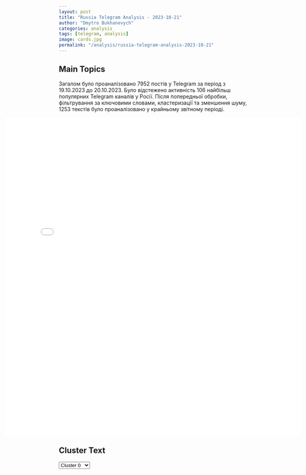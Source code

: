 ```yaml
---
layout: post
title: "Russia Telegram Analysis - 2023-10-21"
author: "Dmytro Bukhanevych"
categories: analysis
tags: [telegram, analysis]
image: cards.jpg
permalink: "/analysis/russia-telegram-analysis-2023-10-21"
---
```


<style>
    /* Adjusting iframe-container styles */
    .wide-iframe-container {
        width: calc(100% + 30vw);  /* Extending the width */
        margin-left: -15vw;       /* Negative margin to push to the left */
        overflow: hidden;         /* In case the iframe content spills over */
    }

    .wide-iframe-container iframe {
        width: 100%;  /* Making the iframe take the full width of its container */
        border: none; /* Removing any borders from the iframe */
    }

    /* Toggle mechanism */
    .hidden {
        display: none;
    }
    
    .show-content-target:checked + .show-content {
        display: block;
    }
</style>

<h2>Main Topics</h2>
<p>Загалом було проаналізовано 7952 постів у Telegram за період з 19.10.2023 до 20.10.2023. Було відстежено активність 106 найбільш популярних Telegram каналів у Росії. Після попередньої обробки, фільтрування за ключовими словами, кластеризації та зменшення шуму, 1253 текстів було проаналізовано у крайньому звітному періоді.</p>
<!-- Embedding Main Plotly Visualization -->
<div class="wide-iframe-container">
    <iframe src="{{site.baseurl}}/visualizations/2023-10-21/fig_topics_time.html" height="850"></iframe>
</div>


<h2>Cluster Text</h2>

<!-- Dropdown to select a cluster -->
<select id="clusterSelector" onchange="displayClusterText()">
<option value="0">Cluster 0</option><option value="1">Cluster 1</option><option value="2">Cluster 2</option><option value="3">Cluster 3</option><option value="4">Cluster 4</option><option value="5">Cluster 5</option><option value="6">Cluster 6</option><option value="7">Cluster 7</option><option value="8">Cluster 8</option><option value="9">Cluster 9</option><option value="10">Cluster 10</option><option value="11">Cluster 11</option><option value="12">Cluster 12</option><option value="13">Cluster 13</option><option value="14">Cluster 14</option><option value="15">Cluster 15</option><option value="16">Cluster 16</option><option value="17">Cluster 17</option><option value="18">Cluster 18</option>
</select>

<!-- Display area for the selected cluster's text -->
<div id="clusterTextDisplay" class="hidden"></div>

<script type="text/javascript">
    var clusterDetails = {"0": "<b>Total Posts:</b> 20<br><b>Date:</b> 2023-10-20 23:38:09+03:00<br><b>Author:</b> tele_eve<br><b>Link:</b> https://t.me/s/tele_eve/14512<br><b>Subscribers:</b> 464300<br><b>Text:</b> \u0422\u0435\u043a\u0441\u0442: \ud83d\udcc5  \u041a\u0430\u0440\u0442\u0438\u043d\u0430 \u0434\u043d\u044f. 20 \u043e\u043a\u0442\u044f\u0431\u0440\u044f\u2014 \u041f\u0440\u0430\u0432\u0438\u0442\u0435\u043b\u044c\u0441\u0442\u0432\u043e \u0420\u0424 \u0443\u0436\u0435\u0441\u0442\u043e\u0447\u0438\u0442 \u0442\u0440\u0435\u0431\u043e\u0432\u0430\u043d\u0438\u044f \u043a \u0434\u0435\u0442\u0441\u043a\u0438\u043c \u0430\u0432\u0442\u043e\u043a\u0440\u0435\u0441\u043b\u0430\u043c;\u2014 \u0421\u0428\u0410 \u043f\u0440\u043e\u0432\u0435\u043b\u0438 \u044f\u0434\u0435\u0440\u043d\u044b\u0435 \u0438\u0441\u043f\u044b\u0442\u0430\u043d\u0438\u044f \u0432 \u0434\u0435\u043d\u044c \u0440\u0435\u0448\u0435\u043d\u0438\u044f \u0420\u043e\u0441\u0441\u0438\u0438 \u043f\u043e \u0414\u0412\u0417\u042f\u0418;\u2014 \u0412 \u0418\u0441\u043f\u0430\u043d\u0438\u0438 \u0440\u0430\u0441\u0441\u043b\u0435\u0434\u0443\u044e\u0442 \u0441\u043c\u0435\u0440\u0442\u044c \u0431\u0438\u043e\u0445\u0438\u043c\u0438\u043a\u0430, \u0438\u0437\u0443\u0447\u0430\u0432\u0448\u0435\u0433\u043e \u0441\u043c\u0435\u0440\u0442\u0435\u043b\u044c\u043d\u0443\u044e \u0431\u043e\u043b\u0435\u0437\u043d\u044c \u0438, \u0432\u0435\u0440\u043e\u044f\u0442\u043d\u043e, \u043f\u043e\u0433\u0438\u0431\u0448\u0435\u0433\u043e \u043e\u0442 \u043d\u0435\u0451;\u2014 \u041f\u043e\u043b\u0438\u0446\u0438\u044f \u0438 \u0426\u0435\u043d\u0442\u0440\u043e\u0431\u0430\u043d\u043a \u043d\u0430\u0447\u043d\u0443\u0442 \u043e\u0431\u043c\u0435\u043d\u0438\u0432\u0430\u0442\u044c\u0441\u044f \u0434\u0430\u043d\u043d\u044b\u043c\u0438 \u043e \u043c\u043e\u0448\u0435\u043d\u043d\u0438\u043a\u0430\u0445;\u2014 \u041d\u0435 \u0441\u0442\u0430\u043b\u043e \u043b\u0435\u0433\u0435\u043d\u0434\u0430\u0440\u043d\u043e\u0439 \u043b\u044b\u0436\u043d\u0438\u0446\u044b \u0438 \u0431\u0438\u0430\u0442\u043b\u043e\u043d\u0438\u0441\u0442\u043a\u0438 \u0410\u043d\u0444\u0438\u0441\u044b \u0420\u0435\u0437\u0446\u043e\u0432\u043e\u0439;#\u0438\u0442\u043e\u0433\u0438\u0434\u043d\u044f", "1": "<b>Total Posts:</b> 156<br><b>Date:</b> 2023-10-20 10:31:09+03:00<br><b>Author:</b> skurlatovlive<br><b>Link:</b> https://t.me/s/skurlatovlive/11773<br><b>Subscribers:</b> 350100<br><b>Text:</b> \u0422\u0435\u043a\u0441\u0442: \u0418\u0437\u0440\u0430\u0438\u043b\u044c \u043f\u043e\u043a\u0430 \u043f\u043e\u0434\u0442\u0432\u0435\u0440\u0436\u0434\u0430\u0435\u0442 \u043d\u0430\u0448 \u0438\u043d\u0441\u0430\u0439\u0434 \u043e \u043d\u0435\u0433\u043e\u0442\u043e\u0432\u043d\u043e\u0441\u0442\u0438 \"\u0437\u0430\u0439\u0442\u0438\" \u043f\u0435\u0445\u043e\u0442\u043e\u0439 \u0432 \u0421\u0435\u043a\u0442\u043e\u0440 \u0413\u0430\u0437\u0430, \u043f\u0440\u0435\u0434\u043f\u043e\u0447\u0438\u0442\u0430\u044f \u0441\u043d\u043e\u0441\u0438\u0442\u044c \u0440\u0430\u043a\u0435\u0442\u0430\u043c\u0438 \u043f\u0430\u043b\u0435\u0441\u0442\u0438\u043d\u0441\u043a\u0438\u0435 \u0431\u043e\u043b\u044c\u043d\u0438\u0446\u044b. \u0414\u043b\u044f \u0443\u0441\u0442\u0440\u0430\u0448\u0435\u043d\u0438\u044f, \u043d\u0430\u0434\u043e \u043f\u043e\u043b\u0430\u0433\u0430\u0442\u044c. \u041d\u0443 \u0430 \u043d\u0435\u0434\u0430\u0432\u043d\u0438\u0439 \u043e\u0431\u0441\u0442\u0440\u0435\u043b \u0433\u043e\u0441\u043f\u0438\u0442\u0430\u043b\u044f, \u0432\u0435\u0440\u043e\u044f\u0442\u043d\u043e, \u0434\u0435\u0439\u0441\u0442\u0432\u0438\u0442\u0435\u043b\u044c\u043d\u043e \u0438\u0441\u043f\u043e\u043b\u044c\u0437\u043e\u0432\u0430\u043b\u0441\u044f \u0434\u043b\u044f \u0441\u043e\u0445\u0440\u0430\u043d\u0435\u043d\u0438\u044f \"\u043b\u0438\u0446\u0430\" \u0438\u0437\u0440\u0430\u0438\u043b\u044c\u0441\u043a\u0438\u043c\u0438 \u0441\u0438\u043e\u043d\u0438\u0441\u0442\u0430\u043c\u0438 - \u0434\u0435\u0441\u043a\u0430\u0442\u044c \u0432 \u0440\u0435\u0437\u0443\u043b\u044c\u0442\u0430\u0442\u0435 \u043e\u0431\u0449\u0435\u0441\u0442\u0432\u0435\u043d\u043d\u043e\u0433\u043e \u043c\u043d\u0435\u043d\u0438\u044f \u0438 \u0443\u0433\u043e\u0432\u043e\u0440\u043e\u0432 \u0421\u0428\u0410 \"\u043c\u044b \u0432\u044b\u043d\u0443\u0436\u0434\u0435\u043d\u044b \u0431\u044b\u043b\u0438 \u043d\u0435 \u0437\u0430\u0445\u043e\u0434\u0438\u0442\u044c \u0432 \u0413\u0430\u0437\u0443\". \u0422\u0440\u0443\u0441\u043b\u0438\u0432\u044b\u0435 \u043b\u0438\u0446\u0435\u043c\u0435\u0440\u044b. \u041a\u0430\u043a \u0442\u0430\u043a\u043e\u0439 \u0444\u0438\u043d\u0442 \u043f\u0440\u043e\u043a\u043e\u043c\u043c\u0435\u043d\u0442\u0438\u0440\u0443\u0435\u0442 \u0435\u0432\u0440\u0435\u0439\u0441\u043a\u043e\u0435 \u043b\u043e\u0431\u0431\u0438 \u0421\u043e\u043b\u043e\u0432\u044c\u0432\u0430-\u043a\u0430\u0440\u043d\u0430\u0443\u0445\u043e\u0432\u0430-\u043c\u0430\u0440\u0434\u0430\u043d\u0430?", "2": "<b>Total Posts:</b> 38<br><b>Date:</b> 2023-10-20 21:19:01+03:00<br><b>Author:</b> currenttime<br><b>Link:</b> https://t.me/s/currenttime/28259<br><b>Subscribers:</b> 192400<br><b>Text:</b> \u0422\u0435\u043a\u0441\u0442: \u0425\u0410\u041c\u0410\u0421 \u0441\u043e\u043e\u0431\u0449\u0438\u043b \u043e\u0431 \u043e\u0441\u0432\u043e\u0431\u043e\u0436\u0434\u0435\u043d\u0438\u0438 \u0434\u0432\u0443\u0445 \u0437\u0430\u043b\u043e\u0436\u043d\u0438\u0446 \u2013 \u043c\u0430\u0442\u0435\u0440\u0438 \u0438 \u0434\u043e\u0447\u0435\u0440\u0438 \u0412 \u0437\u0430\u044f\u0432\u043b\u0435\u043d\u0438\u0438 \u0441\u043a\u0430\u0437\u0430\u043d\u043e, \u0447\u0442\u043e \u0434\u0432\u0443\u0445 \u0433\u0440\u0430\u0436\u0434\u0430\u043d\u043e\u043a \u0421\u0428\u0410 \u043e\u0441\u0432\u043e\u0431\u043e\u0436\u0434\u0430\u044e\u0442 \u0438\u0437 \u043f\u043b\u0435\u043d\u0430 \u043f\u043e \"\u0433\u0443\u043c\u0430\u043d\u0438\u0442\u0430\u0440\u043d\u044b\u043c \u0441\u043e\u043e\u0431\u0440\u0430\u0436\u0435\u043d\u0438\u044f\u043c\". \u0425\u0410\u041c\u0410\u0421 \u0442\u0430\u043a\u0436\u0435 \u0434\u043e\u0431\u0430\u0432\u043b\u044f\u0435\u0442, \u0447\u0442\u043e \u044d\u0442\u043e \u0441\u0434\u0435\u043b\u0430\u043d\u043e \"\u0432 \u043e\u0442\u0432\u0435\u0442 \u043d\u0430 \u043a\u0430\u0442\u0430\u0440\u0441\u043a\u0438\u0435 \u0443\u0441\u0438\u043b\u0438\u044f \u0411\u0440\u0438\u0433\u0430\u0434\u044b \u0410\u043b\u044c-\u041a\u0430\u0441\u0441\u0430\u043c\".12-\u0439 \u043a\u0430\u043d\u0430\u043b \u0441\u043e\u043e\u0431\u0449\u0430\u0435\u0442, \u0447\u0442\u043e \"\u0438\u0437\u0440\u0430\u0438\u043b\u044c\u0441\u043a\u0438\u0435 \u0438\u0441\u0442\u043e\u0447\u043d\u0438\u043a\u0438\" \u043f\u043e\u0434\u0442\u0432\u0435\u0440\u0434\u0438\u043b\u0438 \u0443\u0442\u0432\u0435\u0440\u0436\u0434\u0435\u043d\u0438\u0435 \u0425\u0410\u041c\u0410\u0421\u0430 \u043e\u0431 \u043e\u0441\u0432\u043e\u0431\u043e\u0436\u0434\u0435\u043d\u0438\u0438 \u0438\u0437 \u043f\u043b\u0435\u043d\u0430 \u0432 \u0413\u0430\u0437\u0435 \u043c\u0430\u0442\u0435\u0440\u0438 \u0438 \u0434\u043e\u0447\u0435\u0440\u0438. \u0423\u0442\u043e\u0447\u043d\u044f\u0435\u0442\u0441\u044f, \u0447\u0442\u043e \u043e\u043d\u0438 \u0431\u044b\u043b\u0438 \u043f\u0435\u0440\u0435\u0434\u0430\u043d\u044b \u041c\u0435\u0436\u0434\u0443\u043d\u0430\u0440\u043e\u0434\u043d\u043e\u043c\u0443 \u041a\u0440\u0430\u0441\u043d\u043e\u043c\u0443 \u041a\u0440\u0435\u0441\u0442\u0443. \u0418\u0441\u0442\u043e\u0447\u043d\u0438\u043a \u0432 \u043e\u0440\u0433\u0430\u043d\u0438\u0437\u0430\u0446\u0438\u0438 \u043f\u043e\u0434\u0442\u0432\u0435\u0440\u0434\u0438\u043b \u0433\u0430\u0437\u0435\u0442\u0435 Haaretz \u0438\u043d\u0444\u043e\u0440\u043c\u0430\u0446\u0438\u044e \u043e\u0431 \u043e\u0441\u0432\u043e\u0431\u043e\u0436\u0434\u0435\u043d\u0438\u0438 \u0434\u0432\u0443\u0445 \u0437\u0430\u043b\u043e\u0436\u043d\u0438\u0446.\u041e\u0444\u0438\u0446\u0438\u0430\u043b\u044c\u043d\u043e\u0433\u043e \u043a\u043e\u043c\u043c\u0435\u043d\u0442\u0430\u0440\u0438\u044f \u0438\u0437\u0440\u0430\u0438\u043b\u044c\u0441\u043a\u0438\u0445 \u0432\u043b\u0430\u0441\u0442\u0435\u0439 \u043f\u043e\u043a\u0430 \u043d\u0435 \u0431\u044b\u043b\u043e.19 \u043e\u043a\u0442\u044f\u0431\u0440\u044f \u043f\u0440\u0435\u0434\u0441\u0442\u0430\u0432\u0438\u0442\u0435\u043b\u044f \u0430\u0440\u043c\u0438\u0438 \u043e\u0431\u043e\u0440\u043e\u043d\u044b \u0418\u0437\u0440\u0430\u0438\u043b\u044f (\u0426\u0410\u0425\u0410\u041b) \u0414\u0430\u043d\u0438\u044d\u043b\u044f \u0425\u0430\u0433\u0430\u0440\u0438 \u0441\u043e\u043e\u0431\u0449\u0438\u043b, \u0447\u0442\u043e \u0432 \u043f\u043b\u0435\u043d\u0443 \u0443 \u0425\u0410\u041c\u0410\u0421 \u043d\u0430\u0445\u043e\u0434\u044f\u0442\u0441\u044f 203 \u0447\u0435\u043b\u043e\u0432\u0435\u043a\u0430.\u041e\u0431\u043d\u043e\u0432\u043b\u0435\u043d\u0438\u0435: \"\u0411\u0438-\u0431\u0438-\u0441\u0438\" \u043f\u0438\u0448\u0435\u0442, \u0447\u0442\u043e \u0438\u0437\u0440\u0430\u0438\u043b\u044c\u0441\u043a\u0438\u0435 \u0432\u043b\u0430\u0441\u0442\u0438 \u043f\u043e\u0434\u0442\u0432\u0435\u0440\u0434\u0438\u043b\u0438 \u0438\u0437\u0434\u0430\u043d\u0438\u044e \u043e\u0441\u0432\u043e\u0431\u043e\u0436\u0434\u0435\u043d\u0438\u0435 \u0425\u0410\u041c\u0410\u0421 \u0434\u0432\u0443\u0445 \u0437\u0430\u043b\u043e\u0436\u043d\u0438\u0446 \u2013 \u0419\u0435\u0445\u0443\u0434\u0438\u0442 \u0420\u0430\u0430\u043d\u0430\u043d \u0438 \u0435\u0435 \u0434\u043e\u0447\u044c \u041d\u0430\u0442\u0430\u043b\u0438. \u0418\u0445 \u0441\u0445\u0432\u0430\u0442\u0438\u043b\u0438 7 \u043e\u043a\u0442\u044f\u0431\u0440\u044f \u0432 \u043a\u0438\u0431\u0443\u0446\u0435 \u041d\u0430\u0445\u0430\u043b\u044c \u041e\u0437.", "3": "<b>Total Posts:</b> 30<br><b>Date:</b> 2023-10-20 10:38:06+03:00<br><b>Author:</b> petrovtel<br><b>Link:</b> https://t.me/s/petrovtel/45403<br><b>Subscribers:</b> 459200<br><b>Text:</b> \u0422\u0435\u043a\u0441\u0442: \u0421\u0428\u0410 \u043f\u0440\u043e\u0432\u0435\u043b\u0438 \u0438\u0441\u043f\u044b\u0442\u0430\u043d\u0438\u044f \u043d\u0430 \u044f\u0434\u0435\u0440\u043d\u043e\u043c \u043f\u043e\u043b\u0438\u0433\u043e\u043d\u0435. \u042d\u0442\u043e \u043f\u0440\u043e\u0438\u0437\u043e\u0448\u043b\u043e 18 \u043e\u043a\u0442\u044f\u0431\u0440\u044f \u2014 \u0432 \u0434\u0435\u043d\u044c, \u043a\u043e\u0433\u0434\u0430 \u0413\u043e\u0441\u0434\u0443\u043c\u0430 \u0420\u0424 \u043e\u0442\u043e\u0437\u0432\u0430\u043b\u0430 \u0440\u0430\u0442\u0438\u0444\u0438\u043a\u0430\u0446\u0438\u044e \u0414\u043e\u0433\u043e\u0432\u043e\u0440\u0430 \u043e \u0432\u0441\u0435\u043e\u0431\u044a\u0435\u043c\u043b\u044e\u0449\u0435\u043c \u0437\u0430\u043f\u0440\u0435\u0449\u0435\u043d\u0438\u0438 \u044f\u0434\u0435\u0440\u043d\u044b\u0445 \u0438\u0441\u043f\u044b\u0442\u0430\u043d\u0438\u0439 (\u0414\u0412\u0417\u042f\u0418).\u0410\u043c\u0435\u0440\u0438\u043a\u0430\u043d\u0446\u044b \u043f\u0440\u043e\u0432\u0435\u043b\u0438 \u043f\u043e\u0434\u0437\u0435\u043c\u043d\u044b\u0439 \u0445\u0438\u043c\u0438\u0447\u0435\u0441\u043a\u0438\u0439 \u0432\u0437\u0440\u044b\u0432 \u043d\u0430 \u043f\u043e\u043b\u0438\u0433\u043e\u043d\u0435 \u0432 \u0448\u0442\u0430\u0442\u0435 \u041d\u0435\u0432\u0430\u0434\u0430, \u0447\u0442\u043e\u0431\u044b \u0443\u043b\u0443\u0447\u0448\u0438\u0442\u044c \u0441\u0432\u043e\u0438 \u0441\u043f\u043e\u0441\u043e\u0431\u043d\u043e\u0441\u0442\u0438 \u00ab\u043e\u0431\u043d\u0430\u0440\u0443\u0436\u0438\u0432\u0430\u0442\u044c \u044f\u0434\u0435\u0440\u043d\u044b\u0435 \u0432\u0437\u0440\u044b\u0432\u044b \u043c\u0430\u043b\u043e\u0439 \u043c\u043e\u0449\u043d\u043e\u0441\u0442\u0438 \u043f\u043e \u0432\u0441\u0435\u043c\u0443 \u043c\u0438\u0440\u0443\u00bb, \u0441\u043e\u043e\u0431\u0449\u0438\u043b\u043e \u041c\u0438\u043d\u044d\u043d\u0435\u0440\u0433\u043e \u0421\u0428\u0410.\u0421\u0428\u0410 \u043f\u043e\u0434\u043f\u0438\u0441\u0430\u043b\u0438, \u043d\u043e \u043d\u0435 \u0440\u0430\u0442\u0438\u0444\u0438\u0446\u0438\u0440\u043e\u0432\u0430\u043b\u0438 \u0414\u0412\u0417\u042f\u0418.\u041a\u041a \ud83d\udc00", "4": "<b>Total Posts:</b> 41<br><b>Date:</b> 2023-10-20 01:20:07+03:00<br><b>Author:</b> rt_russian<br><b>Link:</b> https://t.me/s/rt_russian/176702<br><b>Subscribers:</b> 795100<br><b>Text:</b> \u0422\u0435\u043a\u0441\u0442: \u041f\u0443\u0442\u0438\u043d \u043f\u043e\u0441\u0435\u0442\u0438\u043b \u0448\u0442\u0430\u0431 \u0412\u043e\u043e\u0440\u0443\u0436\u0451\u043d\u043d\u044b\u0445 \u0441\u0438\u043b \u0420\u0424 \u0432 \u0420\u043e\u0441\u0442\u043e\u0432\u0435-\u043d\u0430-\u0414\u043e\u043d\u0443. \u041e \u0445\u043e\u0434\u0435 \u0441\u043f\u0435\u0446\u043e\u043f\u0435\u0440\u0430\u0446\u0438\u0438 \u0435\u043c\u0443 \u0434\u043e\u043b\u043e\u0436\u0438\u043b \u043d\u0430\u0447\u0430\u043b\u044c\u043d\u0438\u043a \u0413\u0435\u043d\u0448\u0442\u0430\u0431\u0430 \u0413\u0435\u0440\u0430\u0441\u0438\u043c\u043e\u0432, \u0437\u0430\u044f\u0432\u0438\u043b \u041f\u0435\u0441\u043a\u043e\u0432.\ud83d\udfe9 RT \u043d\u0430 \u0440\u0443\u0441\u0441\u043a\u043e\u043c", "5": "<b>Total Posts:</b> 33<br><b>Date:</b> 2023-10-20 18:15:59+03:00<br><b>Author:</b> rian_ru<br><b>Link:</b> https://t.me/s/rian_ru/218927<br><b>Subscribers:</b> 3000000<br><b>Text:</b> \u0422\u0435\u043a\u0441\u0442: \u0411\u0430\u0439\u0434\u0435\u043d \u0437\u0430\u043f\u0440\u043e\u0441\u0438\u043b \u0443 \u043a\u043e\u043d\u0433\u0440\u0435\u0441\u0441\u0430 \u0421\u0428\u0410 \u0441\u043e\u0433\u043b\u0430\u0441\u043e\u0432\u0430\u043d\u0438\u0435 \u0431\u044e\u0434\u0436\u0435\u0442\u0430 \u043d\u0430 \u043f\u043e\u043c\u043e\u0449\u044c \u0418\u0437\u0440\u0430\u0438\u043b\u044e \u0438 \u0423\u043a\u0440\u0430\u0438\u043d\u0435, \u0432 \u0447\u0430\u0441\u0442\u043d\u043e\u0441\u0442\u0438, \u043f\u0440\u0435\u0434\u043b\u0430\u0433\u0430\u0435\u0442\u0441\u044f:\ud83d\udd38$50 \u043c\u043b\u0440\u0434 \u0438\u043d\u0432\u0435\u0441\u0442\u0438\u0446\u0438\u0439 \u0432 \u0430\u043c\u0435\u0440\u0438\u043a\u0430\u043d\u0441\u043a\u0438\u0439 \u0412\u041f\u041a\ud83d\udd38$61,3 \u043c\u043b\u0440\u0434 \u043f\u043e\u043c\u043e\u0449\u0438 \u0434\u043b\u044f \u0423\u043a\u0440\u0430\u0438\u043d\u044b\ud83d\udd38 \u0421\u0440\u0435\u0434\u0438 \u043d\u0438\u0445 $30 \u043c\u043b\u0440\u0434 \u043d\u0430 \u043f\u043e\u0441\u0442\u0430\u0432\u043a\u0438 \u0432\u043e\u043e\u0440\u0443\u0436\u0435\u043d\u0438\u0439 \u041a\u0438\u0435\u0432\u0443 \u0438 \u043f\u043e\u043f\u043e\u043b\u043d\u0435\u043d\u0438\u0435 \u0441\u043e\u0431\u0441\u0442\u0432\u0435\u043d\u043d\u044b\u0445 \u0437\u0430\u043f\u0430\u0441\u043e\u0432\ud83d\udd38\u041e\u043a\u043e\u043b\u043e $798 \u043c\u043b\u043d \u0432 \u0431\u044e\u0434\u0436\u0435\u0442 \u0412\u0412\u0421 \u0434\u043b\u044f \"\u043e\u0442\u0432\u0435\u0442\u0430 \u043d\u0430 \u0441\u0438\u0442\u0443\u0430\u0446\u0438\u044e \u043d\u0430 \u0423\u043a\u0440\u0430\u0438\u043d\u0435 \u0438 \u0441\u043e\u043f\u0443\u0442\u0441\u0442\u0432\u0443\u044e\u0449\u0438\u0435 \u0440\u0430\u0441\u0445\u043e\u0434\u044b\"\ud83d\udd38$846 \u043c\u043b\u043d \u043d\u0430 \u0437\u0430\u043a\u0443\u043f\u043a\u0438 \u0440\u0430\u043a\u0435\u0442 \"\u0434\u043b\u044f \u0440\u0435\u0430\u0433\u0438\u0440\u043e\u0432\u0430\u043d\u0438\u044f \u043d\u0430 \u0441\u0438\u0442\u0443\u0430\u0446\u0438\u044e \u0432\u043e\u043a\u0440\u0443\u0433 \u0423\u043a\u0440\u0430\u0438\u043d\u044b\"\ud83d\udd38$14,3 \u043c\u043b\u0440\u0434 \u0434\u043b\u044f \u043f\u043e\u043c\u043e\u0449\u0438 \u0418\u0437\u0440\u0430\u0438\u043b\u044e\ud83d\udd38$4 \u043c\u043b\u0440\u0434 \u0434\u043e 2027 \u0433\u043e\u0434\u0430 \u043d\u0430 \u0437\u0430\u043a\u0443\u043f\u043a\u0443 \u0434\u043b\u044f \u0418\u0437\u0440\u0430\u0438\u043b\u044f \u0441\u0438\u0441\u0442\u0435\u043c \u041f\u0412\u041e \"\u0416\u0435\u043b\u0435\u0437\u043d\u044b\u0439 \u043a\u0443\u043f\u043e\u043b\" \u0438 \"\u041f\u0440\u0430\u0449\u0430 \u0414\u0430\u0432\u0438\u0434\u0430\"\ud83d\udd38$9,15 \u043c\u043b\u0440\u0434 \u0434\u043b\u044f \u0433\u0443\u043c\u0430\u043d\u0438\u0442\u0430\u0440\u043d\u043e\u0439 \u043f\u043e\u043c\u043e\u0449\u0438 \u0423\u043a\u0440\u0430\u0438\u043d\u0435, \u0418\u0437\u0440\u0430\u0438\u043b\u044e \u0438 \u0413\u0430\u0437\u044b\ud83d\udd38\u041e\u043a\u043e\u043b\u043e $11,8 \u043c\u043b\u0440\u0434 \u043d\u0430 \u044d\u043a\u043e\u043d\u043e\u043c\u0438\u0447\u0435\u0441\u043a\u0443\u044e \u043f\u043e\u0434\u0434\u0435\u0440\u0436\u043a\u0443 \u0423\u043a\u0440\u0430\u0438\u043d\u044b \u0438 \u0441\u0442\u0440\u0430\u043d, \u043d\u0430 \u043a\u043e\u0442\u043e\u0440\u044b\u0445 \"\u043f\u043e\u0432\u043b\u0438\u044f\u043b\u0430\" \u0441\u0438\u0442\u0443\u0430\u0446\u0438\u044f\ud83d\udd38$2 \u043c\u043b\u0440\u0434 \u0434\u043b\u044f \u043f\u043e\u0434\u0434\u0435\u0440\u0436\u043a\u0438 \u0432 \u0410\u0422\u0420", "6": "<b>Total Posts:</b> 222<br><b>Date:</b> 2023-10-20 05:10:01+03:00<br><b>Author:</b> tass_agency<br><b>Link:</b> https://t.me/s/tass_agency/215228<br><b>Subscribers:</b> 365700<br><b>Text:</b> \u0422\u0435\u043a\u0441\u0442: \ud83d\udcf9  \u0413\u0440\u0443\u043f\u043f\u0438\u0440\u043e\u0432\u043a\u0430 \u0440\u043e\u0441\u0441\u0438\u0439\u0441\u043a\u0438\u0445 \u0432\u043e\u0439\u0441\u043a \"\u042e\u0433\" \u0443\u043d\u0438\u0447\u0442\u043e\u0436\u0438\u043b\u0430 \u043d\u0430 \u0434\u043e\u043d\u0435\u0446\u043a\u043e\u043c \u043d\u0430\u043f\u0440\u0430\u0432\u043b\u0435\u043d\u0438\u0438 \u0434\u043e 50 \u0432\u043e\u0435\u043d\u043d\u043e\u0441\u043b\u0443\u0436\u0430\u0449\u0438\u0445 \u0412\u0421\u0423, \u0430 \u0442\u0430\u043a\u0436\u0435 \u0442\u0430\u043d\u043a \u043f\u0440\u043e\u0442\u0438\u0432\u043d\u0438\u043a\u0430. \u041e\u0431 \u044d\u0442\u043e\u043c \u043d\u0430\u043c \u0441\u043e\u043e\u0431\u0449\u0438\u043b \u043d\u0430\u0447\u0430\u043b\u044c\u043d\u0438\u043a \u043f\u0440\u0435\u0441\u0441-\u0446\u0435\u043d\u0442\u0440\u0430 \u0433\u0440\u0443\u043f\u043f\u0438\u0440\u043e\u0432\u043a\u0438 \u0412\u0430\u0434\u0438\u043c \u0410\u0441\u0442\u0430\u0444\u044c\u0435\u0432.\u041d\u0430\u0447\u0430\u043b\u044c\u043d\u0438\u043a \u043f\u0440\u0435\u0441\u0441-\u0446\u0435\u043d\u0442\u0440\u0430 \u0434\u043e\u0431\u0430\u0432\u0438\u043b, \u0447\u0442\u043e \u0430\u0440\u0442\u0438\u043b\u043b\u0435\u0440\u0438\u044f \u0433\u0440\u0443\u043f\u043f\u0438\u0440\u043e\u0432\u043a\u0438 \u043d\u0430\u043d\u0435\u0441\u043b\u0430 \u043e\u0433\u043d\u0435\u0432\u043e\u0435 \u043f\u043e\u0440\u0430\u0436\u0435\u043d\u0438\u0435 \u0431\u043b\u0438\u043d\u0434\u0430\u0436\u0430\u043c \u0438 \u043e\u043f\u043e\u0440\u043d\u044b\u043c \u043f\u0443\u043d\u043a\u0442\u0430\u043c \u043f\u0440\u043e\u0442\u0438\u0432\u043d\u0438\u043a\u0430 \u0432 \u0440\u0430\u0439\u043e\u043d\u0430\u0445 \u0421\u043f\u043e\u0440\u043d\u043e\u0433\u043e \u0438 \u0411\u0435\u043b\u043e\u0433\u043e\u0440\u043e\u0432\u043a\u0438, \u0432 \u0440\u0435\u0437\u0443\u043b\u044c\u0442\u0430\u0442\u0435 \u0443\u043d\u0438\u0447\u0442\u043e\u0436\u0435\u043d\u044b \u0441\u0442\u0430\u043d\u0446\u0438\u044f \u0440\u0430\u0434\u0438\u043e\u044d\u043b\u0435\u043a\u0442\u0440\u043e\u043d\u043d\u043e\u0439 \u0431\u043e\u0440\u044c\u0431\u044b \"\u041d\u043e\u0442\u0430\" \u0432 \u0421\u0435\u0432\u0435\u0440\u0441\u043a\u0435 \u0438 \u0442\u0430\u043d\u043a \u0432 \u041a\u0443\u0440\u0434\u044e\u043c\u043e\u0432\u043a\u0435.\u0412 \u0445\u043e\u0434\u0435 \u043a\u043e\u043d\u0442\u0440\u0431\u0430\u0442\u0430\u0440\u0435\u0439\u043d\u043e\u0439 \u0431\u043e\u0440\u044c\u0431\u044b \u0443\u043d\u0438\u0447\u0442\u043e\u0436\u0435\u043d\u044b \u0434\u0432\u0435 \u0433\u0430\u0443\u0431\u0438\u0446\u044b \"\u041c\u0441\u0442\u0430-\u0411\", \u0433\u0430\u0443\u0431\u0438\u0446\u0430 \u0414-20, \u0441\u0430\u043c\u043e\u0445\u043e\u0434\u043d\u0430\u044f \u0433\u0430\u0443\u0431\u0438\u0446\u0430 \"\u0413\u0432\u043e\u0437\u0434\u0438\u043a\u0430\" \u0432 \u0410\u043b\u0435\u043a\u0441\u0430\u043d\u0434\u0440\u043e-\u0428\u0443\u043b\u044c\u0442\u0438\u043d\u043e, \u0430 \u0442\u0430\u043a\u0436\u0435 \u0434\u0432\u0435 \u0433\u0430\u0443\u0431\u0438\u0446\u044b \u0414-30 \u0438 105-\u043c\u043c \u0433\u0430\u0443\u0431\u0438\u0446\u0430 \u041c119 \u0432 \u0410\u043d\u0442\u043e\u043d\u043e\u0432\u043a\u0435.\u0412\u0438\u0434\u0435\u043e: \u041c\u0438\u043d\u043e\u0431\u043e\u0440\u043e\u043d\u044b \u0420\u043e\u0441\u0441\u0438\u0438", "7": "<b>Total Posts:</b> 161<br><b>Date:</b> 2023-10-20 12:25:06+03:00<br><b>Author:</b> tass_agency<br><b>Link:</b> https://t.me/s/tass_agency/215270<br><b>Subscribers:</b> 365700<br><b>Text:</b> \u0422\u0435\u043a\u0441\u0442: \ud83d\udde3 \u0421\u043e\u0431\u0440\u0430\u043b\u0438 \u0433\u043b\u0430\u0432\u043d\u043e\u0435 \u0438\u0437 \u0437\u0430\u044f\u0432\u043b\u0435\u043d\u0438\u0439 \u0421\u0435\u0440\u0433\u0435\u044f \u041b\u0430\u0432\u0440\u043e\u0432\u0430 \u0432 \u044d\u0444\u0438\u0440\u0435 \u043f\u0440\u043e\u0433\u0440\u0430\u043c\u043c\u044b \"60 \u043c\u0438\u043d\u0443\u0442\" \u043d\u0430 \u0442\u0435\u043b\u0435\u043a\u0430\u043d\u0430\u043b\u0435 \"\u0420\u043e\u0441\u0441\u0438\u044f-1\":\u25fe\ufe0f\u041b\u0430\u0432\u0440\u043e\u0432 \u043d\u0430\u0437\u0432\u0430\u043b \u0441\u043b\u0443\u0445\u0430\u043c\u0438 \u0443\u0442\u0432\u0435\u0440\u0436\u0434\u0435\u043d\u0438\u044f \u0421\u0428\u0410 \u043e \u043f\u043e\u0441\u0442\u0430\u0432\u043a\u0430\u0445 \u0432\u043e\u0435\u043d\u043d\u043e\u0439 \u043f\u043e\u043c\u043e\u0449\u0438 \u041a\u041d\u0414\u0420 \u0420\u043e\u0441\u0441\u0438\u0438. \u041c\u043e\u0441\u043a\u0432\u0435 \u043d\u0435\u0442 \u0434\u0435\u043b\u0430 \u0434\u043e \u0437\u043b\u043e\u0441\u0442\u0438 \u0438 \u043f\u0430\u043d\u0438\u043a\u0438 \u0412\u0430\u0448\u0438\u043d\u0433\u0442\u043e\u043d\u0430 \u043f\u043e \u043f\u043e\u0432\u043e\u0434\u0443 \u043a\u043e\u043d\u0442\u0430\u043a\u0442\u043e\u0432 \u0420\u0424 \u0438 \u041a\u041d\u0414\u0420;\u25fe\ufe0f\u0423\u043a\u0440\u0430\u0438\u043d\u0430 \u043c\u043d\u043e\u0433\u0438\u043c \u043d\u0430\u0434\u043e\u0435\u043b\u0430 \u0432 \u0415\u0432\u0440\u043e\u043f\u0435;\u25fe\ufe0f\u0415\u0432\u0440\u043e\u043f\u0435\u0439\u0446\u044b \u0441\u0430\u043c\u0438 \u0441\u0435\u0431\u044f \u043f\u044b\u0442\u0430\u044e\u0442\u0441\u044f \u0443\u0431\u0435\u0434\u0438\u0442\u044c, \u0447\u0442\u043e \u0423\u043a\u0440\u0430\u0438\u043d\u0430 \u044f\u043a\u043e\u0431\u044b \u043f\u043e\u0431\u0435\u0434\u0438\u0442 \u043d\u0430 \u043f\u043e\u043b\u0435 \u0431\u043e\u044f;\u25fe\ufe0f\u041e\u0442\u043d\u043e\u0448\u0435\u043d\u0438\u044f \u0420\u0424 \u0438 \u041a\u0438\u0442\u0430\u044f \u043a\u0440\u0435\u043f\u0447\u0435 \u0438 \u044d\u0444\u0444\u0435\u043a\u0442\u0438\u0432\u043d\u0435\u0435, \u0447\u0435\u043c \u0432\u043e\u0435\u043d\u043d\u044b\u0435 \u0441\u043e\u044e\u0437\u044b;\u25fe\ufe0f\u0421\u0428\u0410 \u043c\u043e\u0433\u043b\u0438 \u0431\u044b \u043f\u0440\u0435\u0434\u043e\u0441\u0442\u0430\u0432\u0438\u0442\u044c \u0441\u043f\u0443\u0442\u043d\u0438\u043a\u043e\u0432\u044b\u0435 \u0441\u043d\u0438\u043c\u043a\u0438 \u0441 \u0443\u0434\u0430\u0440\u043e\u043c \u043f\u043e \u0431\u043e\u043b\u044c\u043d\u0438\u0446\u0435 \u0432 \u0413\u0430\u0437\u0435;\u25fe\ufe0f\u0412\u0441\u0435\u043c \u0438\u0437\u0432\u0435\u0441\u0442\u043d\u043e, \u0447\u0442\u043e \u0418\u0437\u0440\u0430\u0438\u043b\u044c \u0440\u0430\u0441\u0448\u0438\u0440\u0435\u043d\u0438\u0435\u043c \u043f\u043e\u0441\u0435\u043b\u0435\u043d\u0438\u0439 \u043d\u0430\u0440\u0443\u0448\u0430\u0435\u0442 \u0440\u0435\u0437\u043e\u043b\u044e\u0446\u0438\u044e \u0421\u0411 \u041e\u041e\u041d;\u25fe\ufe0f\u0423\u0442\u0432\u0435\u0440\u0436\u0434\u0435\u043d\u0438\u044f \u041a\u0438\u0435\u0432\u0430 \u043e \u0442\u043e\u043c, \u0447\u0442\u043e \u041c\u043e\u0441\u043a\u0432\u0435 \u0432\u044b\u0433\u043e\u0434\u0435\u043d \u043f\u0430\u043b\u0435\u0441\u0442\u0438\u043d\u043e-\u0438\u0437\u0440\u0430\u0438\u043b\u044c\u0441\u043a\u0438\u0439 \u043a\u043e\u043d\u0444\u043b\u0438\u043a\u0442 \u2014 \"\u043f\u0440\u043e\u0436\u0436\u0435\u043d\u043d\u044b\u0439 \u0446\u0438\u043d\u0438\u0437\u043c\";\u25fe\ufe0f\u0420\u0424 \u0434\u0435\u0440\u0430\u0442\u0438\u0444\u0438\u043a\u0430\u0446\u0438\u0435\u0439 \u0414\u043e\u0433\u043e\u0432\u043e\u0440\u0430 \u043e \u044f\u0434\u0435\u0440\u043d\u044b\u0445 \u0438\u0441\u043f\u044b\u0442\u0430\u043d\u0438\u044f\u0445 \u043b\u0438\u0448\u044c \"\u043e\u0442\u0437\u0435\u0440\u043a\u0430\u043b\u0438\u0432\u0430\u0435\u0442\" \u0441\u0438\u0442\u0443\u0430\u0446\u0438\u044e \u0441 \u0421\u0428\u0410;\u25fe\ufe0f\u0420\u0424 \u0443\u0447\u0438\u0442\u044b\u0432\u0430\u0435\u0442 \u0432 \u043f\u043e\u043b\u043d\u043e\u0439 \u043c\u0435\u0440\u0435 \u043e\u0431\u0441\u0443\u0436\u0434\u0435\u043d\u0438\u044f \u043f\u043e\u0434\u0433\u043e\u0442\u043e\u0432\u043a\u0438 \u044f\u0434\u0435\u0440\u043d\u044b\u0445 \u0441\u0438\u043b \u0432 \u0415\u0432\u0440\u043e\u043f\u0435;\u25fe\ufe0f\u0420\u0424 \u043f\u0440\u0438\u0437\u044b\u0432\u0430\u0435\u0442 \u043d\u0435\u043c\u0435\u0434\u043b\u0435\u043d\u043d\u043e \u043f\u0440\u0435\u043a\u0440\u0430\u0442\u0438\u0442\u044c \u043f\u043e\u0434\u043f\u0438\u0442\u043a\u0443 \u043a\u0438\u0435\u0432\u0441\u043a\u043e\u0433\u043e \u0440\u0435\u0436\u0438\u043c\u0430 \u0438 \u0434\u043e\u0433\u043e\u0432\u0430\u0440\u0438\u0432\u0430\u0442\u044c\u0441\u044f \u0441 \u0443\u0447\u0435\u0442\u043e\u043c \u0440\u0435\u0430\u043b\u0438\u0439 \u043d\u0430 \u0437\u0435\u043c\u043b\u0435.", "8": "<b>Total Posts:</b> 14<br><b>Date:</b> 2023-10-20 13:52:01+03:00<br><b>Author:</b> meduzalive<br><b>Link:</b> https://t.me/s/meduzalive/93724<br><b>Subscribers:</b> 1190000<br><b>Text:</b> \u0422\u0435\u043a\u0441\u0442: \u0414\u0436\u043e \u0411\u0430\u0439\u0434\u0435\u043d \u043e\u0431\u0440\u0430\u0442\u0438\u043b\u0441\u044f \u043a \u043d\u0430\u0446\u0438\u0438 \u0441 \u0440\u0435\u0447\u044c\u044e \u043e \u0432\u043e\u0439\u043d\u0430\u0445 \u0432 \u0423\u043a\u0440\u0430\u0438\u043d\u0435 \u0438 \u0418\u0437\u0440\u0430\u0438\u043b\u0435 \u2014 \u0438 \u0441\u0440\u0430\u0432\u043d\u0438\u043b \u0412\u043b\u0430\u0434\u0438\u043c\u0438\u0440\u0430 \u041f\u0443\u0442\u0438\u043d\u0430 \u0441 \u0431\u043e\u0435\u0432\u0438\u043a\u0430\u043c\u0438 \u0425\u0410\u041c\u0410\u0421  \u0412 \u0441\u0432\u043e\u0435\u043c \u043e\u0431\u0440\u0430\u0449\u0435\u043d\u0438\u0438 \u0411\u0430\u0439\u0434\u0435\u043d \u043e\u0442\u043c\u0435\u0442\u0438\u043b, \u0447\u0442\u043e \u0445\u043e\u0442\u044f \u043a\u043e\u043d\u0444\u043b\u0438\u043a\u0442\u044b \u043c\u043e\u0433\u0443\u0442 \u043a\u0430\u0437\u0430\u0442\u044c\u0441\u044f \u0430\u043c\u0435\u0440\u0438\u043a\u0430\u043d\u0446\u0430\u043c \u0434\u0430\u043b\u0435\u043a\u0438\u043c\u0438, \u043e\u0431\u0435\u0441\u043f\u0435\u0447\u0435\u043d\u0438\u0435 \u0443\u0441\u043f\u0435\u0445\u0430 \u0418\u0437\u0440\u0430\u0438\u043b\u044f \u0438 \u0423\u043a\u0440\u0430\u0438\u043d\u044b \u044f\u0432\u043b\u044f\u0435\u0442\u0441\u044f \u0436\u0438\u0437\u043d\u0435\u043d\u043d\u043e\u2026", "9": "<b>Total Posts:</b> 37<br><b>Date:</b> 2023-10-20 21:20:52+03:00<br><b>Author:</b> rusbrief<br><b>Link:</b> https://t.me/s/rusbrief/166722<br><b>Subscribers:</b> 492800<br><b>Text:</b> \u0422\u0435\u043a\u0441\u0442: \u0421\u0435\u0433\u043e\u0434\u043d\u044f \u0432 \u043f\u0435\u0440\u0435\u0447\u0435\u043d\u044c \u044d\u043a\u0441\u0442\u0440\u0435\u043c\u0438\u0441\u0442\u043e\u0432 \u0438 \u0442\u0435\u0440\u0440\u043e\u0440\u0438\u0441\u0442\u043e\u0432 \u0420\u0424 \u0432\u043d\u0435\u0441\u043b\u0438: \u0436\u0443\u0440\u043d\u0430\u043b\u0438\u0441\u0442\u0430 \u0438\u0437\u0434\u0430\u043d\u0438\u044f \"Idel.\u0420\u0435\u0430\u043b\u0438\u0438\" \u0410\u043d\u0434\u0440\u0435\u044f \u0413\u0440\u0438\u0433\u043e\u0440\u044c\u0435\u0432\u0430, \u043a\u043e\u0442\u043e\u0440\u044b\u0439 \u0431\u044b\u043b \u0437\u0430\u043e\u0447\u043d\u043e \u0430\u0440\u0435\u0441\u0442\u043e\u0432\u0430\u043d \u0438 \u043e\u0431\u044a\u044f\u0432\u043b\u0435\u043d \u0432 \u0440\u043e\u0437\u044b\u0441\u043a \u0432 \u043d\u043e\u044f\u0431\u0440\u0435 2022 \u0433\u043e\u0434\u0430 \u043f\u043e \u0434\u0435\u043b\u0443 \u043e\u0431 \u043e\u043f\u0440\u0430\u0432\u0434\u0430\u043d\u0438\u0438 \u0442\u0435\u0440\u0440\u043e\u0440\u0438\u0437\u043c\u0430 \u0438 \u0437\u0430\u0434\u0435\u0440\u0436\u0430\u043d\u043d\u043e\u0433\u043e \u0432 \u0411\u0440\u044f\u043d\u0441\u043a\u043e\u0439 \u043e\u0431\u043b\u0430\u0441\u0442\u0438 \u043f\u0440\u0438 \u043f\u043e\u043f\u044b\u0442\u043a\u0435 \u043f\u0435\u0440\u0435\u0441\u0435\u0447\u0435\u043d\u0438\u044f \u0433\u0440\u0430\u043d\u0438\u0446\u044b \u041b\u0435\u043e\u043d\u0438\u0434\u0430 \u042e\u0434\u0438\u043d\u0430, \u043f\u043e \u0441\u0432\u0435\u0434\u0435\u043d\u0438\u044f\u043c \u0421\u041c\u0418 \u043e\u043d \u043f\u043b\u0430\u043d\u0438\u0440\u043e\u0432\u0430\u043b \u0432\u0441\u0442\u0443\u043f\u0438\u0442\u044c \u0432 \"\u0420\u0443\u0441\u0441\u043a\u0438\u0439 \u0434\u043e\u0431\u0440\u043e\u0432\u043e\u043b\u044c\u0447\u0435\u0441\u043a\u0438\u0439 \u043a\u043e\u0440\u043f\u0443\u0441\" \u0432 \u0441\u043e\u0441\u0442\u0430\u0432\u0435 \u0412\u0421\u0423. \u0422\u0430\u043a\u0436\u0435 \u0432 \u043f\u0435\u0440\u0435\u0447\u0435\u043d\u044c \u0432\u043d\u0435\u0441\u043b\u0438 \u0410\u043b\u0435\u043d\u0443 \u041a\u0430\u0442\u043e\u0440\u0436\u043d\u044b\u0445 \u0438 \u041c\u0430\u043d\u0430\u043f\u0430 \u0413\u0443\u043b\u0438\u043c\u0437\u0430\u0440\u043e\u0432\u0430, \u043e\u0431\u0432\u0438\u043d\u044f\u0435\u043c\u044b\u0445 \u0432 \u043f\u043e\u0434\u0436\u043e\u0433\u0435 \u0432\u043e\u0435\u043d\u043a\u043e\u043c\u0430\u0442\u0430 \u0432 \u041f\u0435\u0440\u0432\u043e\u043c\u0430\u0439\u0441\u043a\u043e\u043c \u0440\u0430\u0439\u043e\u043d\u0435 \u0412\u043b\u0430\u0434\u0438\u0432\u043e\u0441\u0442\u043e\u043a\u0430. @bad_list_updates", "10": "<b>Total Posts:</b> 22<br><b>Date:</b> 2023-10-20 18:00:02+03:00<br><b>Author:</b> swodki<br><b>Link:</b> https://t.me/s/swodki/313760<br><b>Subscribers:</b> 261200<br><b>Text:</b> \u0422\u0435\u043a\u0441\u0442: \u2757\ufe0f\u0411\u0430\u0439\u0434\u0435\u043d \u0437\u0430\u043f\u0440\u043e\u0441\u0438\u043b \u0443 \u041a\u043e\u043d\u0433\u0440\u0435\u0441\u0441\u0430 \u0441\u043e\u0433\u043b\u0430\u0441\u043e\u0432\u0430\u043d\u0438\u0435 \u0431\u044e\u0434\u0436\u0435\u0442\u0430 \u043d\u0430 \u043f\u043e\u043c\u043e\u0449\u044c \u0418\u0437\u0440\u0430\u0438\u043b\u044e \u0438 \u0423\u043a\u0440\u0430\u0438\u043d\u0435 \u2014 \u0411\u0435\u043b\u044b\u0439 \u0434\u043e\u043c\u2757\ufe0f\u0411\u0430\u0439\u0434\u0435\u043d \u0437\u0430\u043f\u0440\u043e\u0441\u0438\u043b \u0443 \u041a\u043e\u043d\u0433\u0440\u0435\u0441\u0441\u0430 $61,3 \u043c\u043b\u0440\u0434 \u0434\u043b\u044f \u0423\u043a\u0440\u0430\u0438\u043d\u044b \u2014 \u0411\u0435\u043b\u044b\u0439 \u0434\u043e\u043c\u2757\ufe0f\u0411\u0430\u0439\u0434\u0435\u043d \u0437\u0430\u043f\u0440\u0430\u0448\u0438\u0432\u0430\u0435\u0442 \u043d\u0430 \u043f\u043e\u043c\u043e\u0449\u044c \u0418\u0437\u0440\u0430\u0438\u043b\u044e $14,3 \u043c\u043b\u0440\u0434 \u2014 \u0411\u0435\u043b\u044b\u0439 \u0434\u043e\u043c", "11": "<b>Total Posts:</b> 15<br><b>Date:</b> 2023-10-20 17:34:01+03:00<br><b>Author:</b> nwsru<br><b>Link:</b> https://t.me/s/nwsru/65456<br><b>Subscribers:</b> 217600<br><b>Text:</b> \u0422\u0435\u043a\u0441\u0442: \u2b55\ufe0f\u2b55\ufe0f\u0421\u0435\u0432\u0435\u0440\u043e\u0430\u0442\u043b\u0430\u043d\u0442\u0438\u0447\u0435\u0441\u043a\u0438\u0439 \u0430\u043b\u044c\u044f\u043d\u0441 \u0434\u043e\u043b\u0436\u0435\u043d \u043e\u0441\u0442\u0430\u043d\u043e\u0432\u0438\u0442\u044c \u043f\u0440\u043e\u0445\u043e\u0434 \u0441\u0443\u0434\u043e\u0432 \u043f\u043e \u0411\u0430\u043b\u0442\u0438\u0439\u0441\u043a\u043e\u043c\u0443 \u043c\u043e\u0440\u044e, \u0435\u0441\u043b\u0438 \u043f\u0440\u0438\u0447\u0430\u0441\u0442\u043d\u043e\u0441\u0442\u044c \u0420\u043e\u0441\u0441\u0438\u0438 \u043a \u043f\u043e\u0434\u0440\u044b\u0432\u0443 \u0433\u0430\u0437\u043e\u043f\u0440\u043e\u0432\u043e\u0434\u0430 Balticconnector \u0431\u0443\u0434\u0435\u0442 \u0434\u043e\u043a\u0430\u0437\u0430\u043d\u0430\u041e\u0431 \u044d\u0442\u043e\u043c \u0437\u0430\u044f\u0432\u0438\u043b \u043f\u0440\u0435\u0437\u0438\u0434\u0435\u043d\u0442 \u041b\u0430\u0442\u0432\u0438\u0438 \u042d\u0434\u0433\u0430\u0440 \u0420\u0438\u043d\u043a\u0435\u0432\u0438\u0447. \u0420\u0430\u043d\u0435\u0435 \u0433\u043b\u0430\u0432\u0430 \u041c\u0418\u0414 \u042d\u0441\u0442\u043e\u043d\u0438\u0438 \u0437\u0430\u044f\u0432\u0438\u043b, \u0447\u0442\u043e \u0427\u041f \u043d\u0430 Balticconnector \u043c\u043e\u0436\u043d\u043e \u0440\u0430\u0441\u0446\u0435\u043d\u0438\u0442\u044c \u043a\u0430\u043a \u0430\u0442\u0430\u043a\u0443 \u043d\u0430 \u0438\u043d\u0444\u0440\u0430\u0441\u0442\u0440\u0443\u043a\u0442\u0443\u0440\u0443 \u041d\u0410\u0422\u041e.\u0414\u043c\u0438\u0442\u0440\u0438\u0439 \u041f\u0435\u0441\u043a\u043e\u0432 \u043e\u0442\u0432\u0435\u0442\u0438\u043b \u043d\u0430 \u0437\u0430\u044f\u0432\u043b\u0435\u043d\u0438\u0435 \u0433\u043b\u0430\u0432\u044b \u041b\u0430\u0442\u0432\u0438\u0438 \u0438 \u043f\u0440\u0438\u0437\u0432\u0430\u043b \u0435\u0433\u043e \u043f\u043e\u0434\u0443\u043c\u0430\u0442\u044c \u043e \u0437\u0430\u043a\u0440\u044b\u0442\u0438\u0438 \u00ab\u0421\u0435\u0432\u0435\u0440\u043d\u044b\u0445 \u043f\u043e\u0442\u043e\u043a\u043e\u0432\u00bb. \u041e\u043d \u0434\u043e\u0431\u0430\u0432\u0438\u043b, \u0447\u0442\u043e \u0420\u043e\u0441\u0441\u0438\u044f \u043d\u0435 \u0438\u043c\u0435\u043b\u0430 \u0438 \u043d\u0435 \u0431\u0443\u0434\u0435\u0442 \u0438\u043c\u0435\u0442\u044c \u043e\u0442\u043d\u043e\u0448\u0435\u043d\u0438\u044f \u043a \u043f\u043e\u0434\u043e\u0431\u043d\u044b\u043c \u0427\u041f.\u00ab\u0423\u0433\u0440\u043e\u0437\u044b \u043f\u0440\u0435\u0437\u0438\u0434\u0435\u043d\u0442\u0430 \u041b\u0430\u0442\u0432\u0438\u0438 \u2014 \u044d\u0442\u043e \u043f\u043e\u0441\u043b\u0435\u0434\u0441\u0442\u0432\u0438\u044f \u0432\u0440\u0430\u0436\u0434\u0435\u0431\u043d\u043e\u0439 \u043f\u043e \u043e\u0442\u043d\u043e\u0448\u0435\u043d\u0438\u044e \u043a \u0420\u043e\u0441\u0441\u0438\u0438 \u043f\u0440\u043e\u043f\u0430\u0433\u0430\u043d\u0434\u044b. \u041c\u044b \u0431\u0443\u0434\u0435\u043c \u0440\u0430\u0441\u0441\u0447\u0438\u0442\u044b\u0432\u0430\u0442\u044c \u043d\u0430 \u0442\u043e, \u0447\u0442\u043e \u0437\u0434\u0440\u0430\u0432\u044b\u0439 \u0441\u043c\u044b\u0441\u043b \u043f\u043e\u0431\u0435\u0434\u0438\u0442 \u0438 \u0441\u0435\u0440\u044c\u0435\u0437\u043d\u043e\u0435 \u043c\u0435\u0436\u0434\u0443\u043d\u0430\u0440\u043e\u0434\u043d\u043e\u0435 \u0440\u0430\u0441\u0441\u043b\u0435\u0434\u043e\u0432\u0430\u043d\u0438\u0435 \u043f\u043e\u0441\u043b\u0435\u0434\u0443\u0435\u0442 \u043a\u043e\u0433\u0434\u0430-\u043d\u0438\u0431\u0443\u0434\u044c. \u041f\u0440\u0438 \u044d\u0442\u043e\u043c \u0431\u0443\u0434\u0435\u043c \u043d\u0430\u0434\u0435\u044f\u0442\u044c\u0441\u044f, \u0447\u0442\u043e \u044d\u0442\u043e \u043f\u0440\u043e\u0438\u0437\u043e\u0439\u0434\u0435\u0442 \u0441\u043a\u043e\u0440\u0435\u0435, \u0447\u0435\u043c \u0442\u043e\u0433\u043e \u0445\u043e\u0442\u0435\u043b\u0438 \u043d\u0435\u043a\u043e\u0442\u043e\u0440\u044b\u0435 \u0438\u0437 \u043d\u0430\u0448\u0438\u0445 \u0441\u043e\u0441\u0435\u0434\u0435\u0439\u00bb, \u2014 \u043e\u0442\u043c\u0435\u0442\u0438\u043b \u0432 \u0440\u0430\u0437\u0433\u043e\u0432\u043e\u0440\u0435 \u0441 NEWS.ru \u043f\u0440\u0435\u0434\u0441\u0435\u0434\u0430\u0442\u0435\u043b\u044c \u043a\u043e\u043c\u0438\u0442\u0435\u0442\u0430 \u0421\u043e\u0432\u0444\u0435\u0434\u0430 \u043f\u043e \u043c\u0435\u0436\u0434\u0443\u043d\u0430\u0440\u043e\u0434\u043d\u044b\u043c \u0434\u0435\u043b\u0430\u043c \u0413\u0440\u0438\u0433\u043e\u0440\u0438\u0439 \u041a\u0430\u0440\u0430\u0441\u0438\u043d \ud83d\udcf7: \u0420\u0411\u041a\u2b55 \u041f\u043e\u0434\u043f\u0438\u0441\u044b\u0432\u0430\u0439\u0442\u0435\u0441\u044c \u043d\u0430 NEWS.ru", "12": "<b>Total Posts:</b> 66<br><b>Date:</b> 2023-10-20 21:26:28+03:00<br><b>Author:</b> bbbreaking<br><b>Link:</b> https://t.me/s/bbbreaking/167954<br><b>Subscribers:</b> 1560000<br><b>Text:</b> \u0422\u0435\u043a\u0441\u0442: \u26a1\ufe0f\u0413\u0435\u043d\u0435\u0440\u0430\u043b \u0410\u0444\u0430\u0437\u0430\u043b\u043e\u0432 \u0441\u0442\u0430\u043b \u043a\u043e\u043c\u0430\u043d\u0434\u0443\u044e\u0449\u0438\u043c \u0412\u041a\u0421 \u0432\u043c\u0435\u0441\u0442\u043e \u0421\u0443\u0440\u043e\u0432\u0438\u043a\u0438\u043d\u0430 \u2014 \u0438\u0441\u0442\u043e\u0447\u043d\u0438\u043a \u0420\u0415\u041d \u0422\u0412", "13": "<b>Total Posts:</b> 28<br><b>Date:</b> 2023-10-20 20:07:01+03:00<br><b>Author:</b> boris_rozhin<br><b>Link:</b> https://t.me/s/boris_rozhin/101505<br><b>Subscribers:</b> 819600<br><b>Text:</b> \u0422\u0435\u043a\u0441\u0442: \u042e\u0432\u0435\u043b\u0438\u0440\u043d\u044b\u0435 \u0441\u0431\u0440\u043e\u0441\u044b \u043d\u0430\u0448\u0438\u0445 \u043e\u043f\u0435\u0440\u0430\u0442\u043e\u0440\u043e\u0432 \u0411\u041f\u041b\u0410, \u043f\u043e \u0432\u0441\u0443\u0448\u043d\u0438\u043a\u0430\u043c. \u0421\u0442\u043e\u0438\u0442 \u043e\u0442\u043c\u0435\u0442\u0438\u0442\u044c \u0442\u043e, \u0447\u0442\u043e \u043d\u0430\u0448\u0438 \u0432\u043e\u0438\u043d\u044b \u0434\u0435\u0441\u0430\u043d\u0442\u043d\u0438\u043a\u0438 \u0432\u0441\u0435\u0433\u0434\u0430 \u0434\u043e\u0432\u043e\u0434\u044f\u0442 \u0441\u0432\u043e\u0435 \u0434\u0435\u043b\u043e \u0434\u043e \u043a\u043e\u043d\u0446\u0430. \u0420\u0430\u0439\u043e\u043d \u043d.\u043f. \u0412\u0435\u0440\u0431\u043e\u0432\u043e\u0435 \u0417\u0430\u043f\u043e\u0440\u043e\u0436\u0441\u043a\u043e\u0439 \u043e\u0431\u043b\u0430\u0441\u0442\u0438.@klyonklen", "14": "<b>Total Posts:</b> 18<br><b>Date:</b> 2023-10-20 13:25:00+03:00<br><b>Author:</b> rt_russian<br><b>Link:</b> https://t.me/s/rt_russian/176738<br><b>Subscribers:</b> 795100<br><b>Text:</b> \u0422\u0435\u043a\u0441\u0442: \u0415\u043b\u0435\u043d\u0430 \u0417\u0435\u043b\u0435\u043d\u0441\u043a\u0430\u044f \u043f\u043e\u043f\u0440\u043e\u0441\u0438\u043b\u0430 \u043f\u0440\u0435\u0434\u0441\u0442\u0430\u0432\u0438\u0442\u0435\u043b\u0435\u0439 Google \u043e\u0442\u043e\u0431\u0440\u0430\u0436\u0430\u0442\u044c \u041a\u0440\u044b\u043c \u0443\u043a\u0440\u0430\u0438\u043d\u0441\u043a\u0438\u043c \u0434\u043b\u044f \u0432\u0441\u0435\u0445 \u043f\u043e\u043b\u044c\u0437\u043e\u0432\u0430\u0442\u0435\u043b\u0435\u0439 \u043a\u0430\u0440\u0442 \u043f\u043e\u0438\u0441\u043a\u043e\u0432\u0438\u043a\u0430.\u041d\u0430 \u0432\u0441\u0442\u0440\u0435\u0447\u0435 \u0441 \u043d\u0438\u043c\u0438 \u0436\u0430\u043b\u043e\u0432\u0430\u043b\u0430\u0441\u044c, \u0447\u0442\u043e \u043f\u0440\u0438 \u0437\u0430\u043f\u0440\u043e\u0441\u0435 \u0438\u0437 \u0420\u0424 \u043f\u043e\u043b\u0443\u043e\u0441\u0442\u0440\u043e\u0432 \u043f\u043e\u043a\u0430\u0437\u044b\u0432\u0430\u0435\u0442\u0441\u044f \u0440\u043e\u0441\u0441\u0438\u0439\u0441\u043a\u0438\u043c, \u0430 \u0438\u0437 \u0415\u0432\u0440\u043e\u043f\u044b \u043e\u0442\u043c\u0435\u0447\u0430\u0435\u0442\u0441\u044f \u043a\u0430\u043a \u0441\u043f\u043e\u0440\u043d\u0430\u044f \u0442\u0435\u0440\u0440\u0438\u0442\u043e\u0440\u0438\u044f.\u0414\u0440\u0443\u0433\u0438\u0435 \u0435\u0451 \u043f\u0440\u043e\u0441\u044c\u0431\u044b:\u2014 \u00ab\u0434\u0435\u0440\u0443\u0441\u0438\u0444\u0438\u0446\u0438\u0440\u043e\u0432\u0430\u0442\u044c\u00bb \u043f\u043e\u0438\u0441\u043a\u043e\u0432\u0443\u044e \u0432\u044b\u0434\u0430\u0447\u0443 Google \u0434\u043b\u044f \u043f\u043e\u043b\u044c\u0437\u043e\u0432\u0430\u0442\u0435\u043b\u0435\u0439 \u043d\u0430 \u0423\u043a\u0440\u0430\u0438\u043d\u0435 \u0438 \u0437\u0430 \u0440\u0443\u0431\u0435\u0436\u043e\u043c, \u0435\u0441\u043b\u0438 \u0432 \u043d\u0430\u0441\u0442\u0440\u043e\u0439\u043a\u0430\u0445 \u043e\u043f\u0435\u0440\u0430\u0446\u0438\u043e\u043d\u043d\u043e\u0439 \u0441\u0438\u0441\u0442\u0435\u043c\u044b \u0438\u043b\u0438 \u0431\u0440\u0430\u0443\u0437\u0435\u0440\u0430 \u0432\u044b\u0431\u0440\u0430\u043d\u0430 \u0423\u043a\u0440\u0430\u0438\u043d\u0430;\u2014 \u0432 \u043d\u0430\u0441\u0442\u0440\u043e\u0439\u043a\u0430\u0445 YouTube \u00ab\u043e\u0442\u0441\u043e\u0435\u0434\u0438\u043d\u0438\u0442\u044c\u00bb \u0423\u043a\u0440\u0430\u0438\u043d\u0443 \u043e\u0442 \u0433\u0435\u043e\u0433\u0440\u0430\u0444\u0438\u0447\u0435\u0441\u043a\u043e\u0439 \u043f\u0440\u0438\u043d\u0430\u0434\u043b\u0435\u0436\u043d\u043e\u0441\u0442\u0438 \u043a \u0421\u041d\u0413;\u2014 \u0438\u0437\u043c\u0435\u043d\u0438\u0442\u044c \u043d\u0430 \u0435\u0432\u0440\u043e\u043f\u0435\u0439\u0441\u043a\u0443\u044e \u0438 \u0443\u043a\u0440\u0430\u0438\u043d\u0441\u043a\u0443\u044e \u0432\u044b\u0434\u0430\u0447\u0443 \u0440\u043e\u0441\u0441\u0438\u0439\u0441\u043a\u0438\u0445 \u0440\u0435\u043a\u043e\u043c\u0435\u043d\u0434\u0430\u0446\u0438\u0439 \u0438 \u043f\u043e\u043f\u0443\u043b\u044f\u0440\u043d\u043e\u0433\u043e \u043a\u043e\u043d\u0442\u0435\u043d\u0442\u0430 \u0434\u043b\u044f \u0443\u043a\u0440\u0430\u0438\u043d\u0441\u043a\u0438\u0445 IP-\u0430\u0434\u0440\u0435\u0441\u043e\u0432 \u0438 \u043f\u043e\u043b\u044c\u0437\u043e\u0432\u0430\u0442\u0435\u043b\u0435\u0439 \u0441 \u0423\u043a\u0440\u0430\u0438\u043d\u044b.\ud83d\udfe9 RT \u043d\u0430 \u0440\u0443\u0441\u0441\u043a\u043e\u043c", "15": "<b>Total Posts:</b> 20<br><b>Date:</b> 2023-10-20 09:17:09+03:00<br><b>Author:</b> moskvir<br><b>Link:</b> https://t.me/s/Moskvir/4402<br><b>Subscribers:</b> 220200<br><b>Text:</b> \u0422\u0435\u043a\u0441\u0442: \ud83d\ude97 \u0421\u043f\u0438\u0441\u043e\u043a \u0430\u0432\u0442\u043e\u043c\u043e\u0431\u0438\u043b\u0435\u0439, \u043f\u0440\u0435\u0434\u043d\u0430\u0437\u043d\u0430\u0447\u0435\u043d\u043d\u044b\u0445 \u0434\u043b\u044f \u043f\u0440\u0438\u043e\u0440\u0438\u0442\u0435\u0442\u043d\u043e\u0433\u043e \u0438\u0441\u043f\u043e\u043b\u044c\u0437\u043e\u0432\u0430\u043d\u0438\u044f \u0433\u043e\u0441\u0441\u043b\u0443\u0436\u0430\u0449\u0438\u043c\u0438, \u0431\u044b\u043b \u0441\u043e\u0441\u0442\u0430\u0432\u043b\u0435\u043d \u041c\u0438\u043d\u043f\u0440\u043e\u043c\u0442\u043e\u0440\u0433\u043e\u043c \u0420\u0424. \u0412 \u044d\u0442\u043e\u043c \u0441\u043f\u0438\u0441\u043a\u0435 \u043f\u0440\u0435\u0434\u0441\u0442\u0430\u0432\u043b\u0435\u043d\u044b \u0440\u043e\u0441\u0441\u0438\u0439\u0441\u043a\u0438\u0435 \u0438 \u043a\u0438\u0442\u0430\u0439\u0441\u043a\u0438\u0435 \u0431\u0440\u0435\u043d\u0434\u044b, \u0442\u0430\u043a\u0438\u0435 \u043a\u0430\u043a Lada, \"\u041c\u043e\u0441\u043a\u0432\u0438\u0447\", Aurus, Evolute, \u0423\u0410\u0417 \u0438 Haval.\ud83d\udd1e \u041f\u043e\u0434\u043f\u0438\u0448\u0438\u0441\u044c \u043d\u0430 \u043d\u0430\u0441", "16": "<b>Total Posts:</b> 42<br><b>Date:</b> 2023-10-20 11:32:17+03:00<br><b>Author:</b> medvedev_telegram<br><b>Link:</b> https://t.me/s/medvedev_telegram/401<br><b>Subscribers:</b> 1110000<br><b>Text:</b> \u0422\u0435\u043a\u0441\u0442: \u041c\u0438\u0440, \u0432\u0435\u0434\u043e\u043c\u044b\u0439 \u0421\u0428\u0410, \u043f\u0440\u043e\u0434\u043e\u043b\u0436\u0430\u0435\u0442 \u043a\u0430\u0442\u0438\u0442\u044c\u0441\u044f \u0432 \u0433\u043b\u0443\u0431\u043e\u0447\u0430\u0439\u0448\u0443\u044e \u043f\u0440\u043e\u043f\u0430\u0441\u0442\u044c. \u041f\u0440\u0438\u043d\u0438\u043c\u0430\u044e\u0442\u0441\u044f \u0440\u0435\u0448\u0435\u043d\u0438\u044f, \u043a\u043e\u0442\u043e\u0440\u044b\u0435 \u044f\u0432\u043d\u043e \u0441\u0432\u0438\u0434\u0435\u0442\u0435\u043b\u044c\u0441\u0442\u0432\u0443\u044e\u0442 \u043d\u0435 \u0442\u043e\u043b\u044c\u043a\u043e \u043e \u043d\u0435\u043e\u0431\u0440\u0430\u0442\u0438\u043c\u043e\u043c \u043c\u0435\u043d\u0442\u0430\u043b\u044c\u043d\u043e\u043c \u0440\u0430\u0441\u0441\u0442\u0440\u043e\u0439\u0441\u0442\u0432\u0435 \u0438\u0445 \u043d\u043e\u0441\u0438\u0442\u0435\u043b\u0435\u0439, \u043d\u043e \u0438 \u043e\u0431 \u0443\u0442\u0440\u0430\u0442\u0435 \u043e\u0441\u0442\u0430\u0442\u043a\u043e\u0432 \u0441\u043e\u0432\u0435\u0441\u0442\u0438. \u0420\u0435\u0448\u0435\u043d\u0438\u044f \u0437\u043d\u0430\u0447\u0438\u043c\u044b\u0435 \u0438 \u043c\u0435\u043b\u043a\u0438\u0435, \u043d\u043e \u044f\u0432\u043d\u043e \u043a\u0440\u0438\u0447\u0430\u0449\u0438\u0435 \u043e \u0431\u043e\u043b\u0435\u0437\u043d\u0438 \u0432\u0441\u0435\u0433\u043e \u043e\u0431\u0449\u0435\u0441\u0442\u0432\u0430. 1. \u0411\u0430\u0439\u0434\u0435\u043d \u043d\u0430\u0437\u0432\u0430\u043b \u00ab\u0440\u0430\u0437\u0443\u043c\u043d\u043e\u0439 \u0438\u043d\u0432\u0435\u0441\u0442\u0438\u0446\u0438\u0435\u0439\u00bb \u0434\u0435\u043d\u044c\u0433\u0438, \u043a\u043e\u0442\u043e\u0440\u044b\u0435 \u0434\u043e\u043b\u0436\u043d\u044b \u0431\u044b\u0442\u044c \u0438\u0441\u0442\u0440\u0430\u0447\u0435\u043d\u044b \u043d\u0430 \u0441\u043c\u0435\u0440\u0442\u044c \u0434\u0440\u0443\u0433\u0438\u0445 \u043b\u044e\u0434\u0435\u0439 \u0432\u0434\u0430\u043b\u0438 \u043e\u0442 \u0421\u0428\u0410. \u0420\u0435\u0447\u044c \u0438\u0434\u0451\u0442 \u043e \u043f\u0440\u0438\u043e\u0431\u0440\u0435\u0442\u0435\u043d\u0438\u0438 \u0434\u043e\u043f\u043e\u043b\u043d\u0438\u0442\u0435\u043b\u044c\u043d\u043e\u0433\u043e \u043e\u0440\u0443\u0436\u0438\u044f \u043d\u0430 \u0434\u0435\u0441\u044f\u0442\u043a\u0438 \u043c\u0438\u043b\u043b\u0438\u0430\u0440\u0434\u043e\u0432 \u0434\u043b\u044f \u0423\u043a\u0440\u0430\u0438\u043d\u044b \u0438 \u0418\u0437\u0440\u0430\u0438\u043b\u044f. 2. \u041a\u0438\u0435\u0432\u0441\u043a\u0438\u0439 \u0440\u0435\u0436\u0438\u043c \u043f\u0440\u0438\u043d\u044f\u043b \u0440\u0435\u0448\u0435\u043d\u0438\u0435 \u043e \u0437\u0430\u043f\u0440\u0435\u0442\u0435 \u0423\u041f\u0426, \u043e\u0442\u0441\u0435\u043a\u0430\u044f \u043f\u0440\u0430\u0432\u043e\u0441\u043b\u0430\u0432\u043d\u044b\u0445 \u043e\u0442 \u043a\u043e\u043b\u044b\u0431\u0435\u043b\u0438 \u043c\u0430\u0442\u0435\u0440\u0438\u043d\u0441\u043a\u043e\u0439 \u0446\u0435\u0440\u043a\u0432\u0438. 3. \u041c\u0438\u043d\u0438\u0441\u0442\u0440 \u0432\u043d\u0443\u0442\u0440\u0435\u043d\u043d\u0438\u0445 \u0434\u0435\u043b \u0424\u0440\u0430\u043d\u0446\u0438\u0438 \u043d\u0438\u0447\u0442\u043e\u0436\u0435 \u0441\u0443\u043c\u043d\u044f\u0448\u0435\u0441\u044f \u043e\u0441\u0443\u0436\u0434\u0430\u0435\u0442 \u0438\u0437\u0432\u0435\u0441\u0442\u043d\u043e\u0433\u043e \u0444\u0443\u0442\u0431\u043e\u043b\u0438\u0441\u0442\u0430 \u0437\u0430 \u043f\u043e\u0441\u0442\u044b \u0432 \u043f\u043e\u0434\u0434\u0435\u0440\u0436\u043a\u0443 \u041f\u0430\u043b\u0435\u0441\u0442\u0438\u043d\u044b.\u041d\u043e\u0432\u043e\u0441\u0442\u0438 \u0440\u0430\u0437\u043d\u044b\u0435, \u043d\u043e \u043e\u043d\u0438 \u0441\u0432\u0438\u0434\u0435\u0442\u0435\u043b\u044c\u0441\u0442\u0432\u0443\u044e\u0442 \u043e\u0431 \u0443\u0441\u043a\u043e\u0440\u0435\u043d\u043d\u043e\u043c \u0433\u043d\u0438\u0435\u043d\u0438\u0438 \u0441\u0430\u043c\u043e\u0439 \u0442\u043a\u0430\u043d\u0438 \u0437\u0430\u043f\u0430\u0434\u043d\u043e\u0433\u043e \u043e\u0431\u0449\u0435\u0441\u0442\u0432\u0430. \u0418\u043d\u0432\u0435\u0441\u0442\u0438\u0446\u0438\u0438 \u0432 \u0441\u043c\u0435\u0440\u0442\u044c \u043d\u0435\u043d\u0443\u0436\u043d\u044b\u0445 \u043b\u044e\u0434\u0435\u0439 \u2013 \u044d\u0442\u043e \u0440\u0430\u0437\u0443\u043c\u043d\u043e \u0438 \u0445\u043e\u0440\u043e\u0448\u043e. \u0422\u0443\u0442 \u043d\u0435\u0442 \u0441\u043b\u043e\u0432. \u042d\u0442\u043e \u0437\u0430 \u0433\u0440\u0430\u043d\u044c\u044e \u0434\u043e\u0431\u0440\u0430 \u0438 \u0437\u043b\u0430. \u0418 \u044d\u0442\u043e \u043d\u0435 \u043f\u0440\u043e\u0441\u0442\u043e \u0434\u0435\u043c\u0435\u043d\u0446\u0438\u044f \u0441\u0442\u0430\u0440\u043e\u0433\u043e \u043f\u0440\u0438\u0434\u0443\u0440\u043a\u0430, \u0430 \u0432\u0441\u044f \u0444\u0438\u043b\u043e\u0441\u043e\u0444\u0438\u044f \u0438\u0445 \u0433\u043e\u0441\u0443\u0434\u0430\u0440\u0441\u0442\u0432\u0435\u043d\u043d\u043e\u0439 \u0436\u0438\u0437\u043d\u0438 \u043d\u0430 \u043f\u0440\u043e\u0442\u044f\u0436\u0435\u043d\u0438\u0438 \u0441\u0442\u043e\u043b\u0435\u0442\u0438\u0439.\u0417\u0430\u043f\u0440\u0435\u0442 \u0438\u0441\u043a\u043e\u043d\u043d\u043e\u0439 \u0446\u0435\u0440\u043a\u0432\u0438 \u0432 \u041c\u0430\u043b\u043e\u0440\u043e\u0441\u0441\u0438\u0438 \u2013 \u0433\u0440\u044f\u0437\u043d\u0430\u044f \u043f\u043e\u043b\u0438\u0442\u0438\u043a\u0430, \u0433\u0443\u0441\u0442\u043e \u0437\u0430\u043c\u0435\u0448\u0430\u043d\u043d\u0430\u044f \u043d\u0430 \u043a\u043e\u043a\u0430\u0438\u043d\u0435 \u0438 \u0441\u0430\u0442\u0430\u043d\u0438\u0437\u043c\u0435. \u0412\u0435\u0434\u044c \u0437\u0435\u043b\u0435\u043d\u0441\u043a\u0438\u0439 \u043d\u0435 \u043f\u0440\u043e\u0441\u0442\u043e \u0432\u044b\u0440\u043e\u0434\u043e\u043a \u0431\u0435\u0437 \u0440\u043e\u0434\u0430 \u0438 \u043f\u043b\u0435\u043c\u0435\u043d\u0438. \u041d\u0435 \u043f\u0440\u043e\u0441\u0442\u043e \u043c\u0430\u043d\u043a\u0443\u0440\u0442, \u0437\u0430\u0431\u044b\u0432\u0448\u0438\u0439 \u0438 \u0441\u0432\u043e\u044e, \u0438 \u0447\u0443\u0436\u0443\u044e \u0438\u0441\u0442\u043e\u0440\u0438\u044e. \u041e\u043d \u0442\u0440\u044f\u0441\u0443\u0449\u0438\u0439\u0441\u044f \u043e\u0442 \u0432\u043e\u0436\u0434\u0435\u043b\u0435\u043d\u0438\u044f \u0432\u043b\u0430\u0441\u0442\u0438 \u043a\u043b\u043e\u0443\u043d-\u0424\u0440\u0430\u043d\u043a\u0435\u043d\u0448\u0442\u0435\u0439\u043d, \u0441\u043e\u0437\u0434\u0430\u043d\u043d\u044b\u0439 \u043d\u0430 \u043f\u043e\u0442\u0435\u0445\u0443 \u0437\u0430\u043a\u0430\u0437\u0447\u0438\u043a\u0430\u043c \u0438 \u0433\u043e\u0442\u043e\u0432\u044b\u0439 \u043e\u0442\u0434\u0430\u0442\u044c \u0438\u043c \u043d\u0435 \u0442\u043e\u043b\u044c\u043a\u043e \u0441\u0432\u043e\u0451 \u0442\u0435\u043b\u043e \u0434\u043b\u044f \u043f\u043b\u043e\u0442\u0441\u043a\u0438\u0445 \u0443\u0442\u0435\u0445, \u043d\u043e \u0438 \u0437\u0430\u043f\u0440\u043e\u0441\u0442\u043e \u0443\u043d\u0438\u0447\u0442\u043e\u0436\u0438\u0442\u044c \u0425\u0440\u0438\u0441\u0442\u0438\u0430\u043d\u0441\u0442\u0432\u043e \u043d\u0430 \u0440\u043e\u0434\u043d\u043e\u0439 \u0437\u0435\u043c\u043b\u0435. \u0418 \u0442\u0440\u0435\u0442\u044c\u0435. \u0412\u044b\u0445\u043e\u0434 \u0437\u0430 \u0431\u0443\u0439\u043a\u0438 \u0438\u0434\u0435\u043e\u043b\u043e\u0433\u0438\u0447\u0435\u0441\u043a\u043e\u0433\u043e \u0442\u0440\u0435\u043d\u0434\u0430 \u0443\u0436\u0435 \u043f\u0440\u044f\u043c\u043e \u043d\u0430\u043a\u0430\u0437\u0443\u0435\u043c \u043d\u0430 \u0417\u0430\u043f\u0430\u0434\u0435. \u0412\u044b\u0440\u0430\u0436\u0430\u0442\u044c \u0441\u043e\u0431\u043e\u043b\u0435\u0437\u043d\u043e\u0432\u0430\u043d\u0438\u044f \u0438\u0437\u0440\u0430\u0438\u043b\u044c\u0442\u044f\u043d\u0430\u043c \u043c\u043e\u0436\u043d\u043e, \u0430 \u043f\u0430\u043b\u0435\u0441\u0442\u0438\u043d\u0446\u0430\u043c \u2013 \u043d\u0435\u0442. \u0418\u0445 \u043d\u0435 \u0434\u043e\u043b\u0436\u043d\u043e \u0431\u044b\u0442\u044c \u0436\u0430\u043b\u043a\u043e. \u041e\u043d\u0438 \u0442\u0430\u043c \u0432\u0441\u0435 \u0442\u0438\u043f\u0430 \u0442\u0435\u0440\u0440\u043e\u0440\u0438\u0441\u0442\u044b \u0438 \u043f\u0443\u0441\u0442\u044c \u0443\u043c\u0438\u0440\u0430\u044e\u0442 \u0442\u044b\u0441\u044f\u0447\u0430\u043c\u0438. \u0414\u0435\u0442\u0438, \u0436\u0435\u043d\u0449\u0438\u043d\u044b, \u0441\u0442\u0430\u0440\u0438\u043a\u0438 \u2013 \u043f\u0440\u043e\u0441\u0442\u043e \u0440\u0430\u0441\u0445\u043e\u0434\u043d\u044b\u0439 \u043c\u0430\u0442\u0435\u0440\u0438\u0430\u043b. \u0420\u0435\u0437\u0443\u043b\u044c\u0442\u0430\u0442 \u0442\u0430\u043a\u0438\u0445 \u0437\u0430\u044f\u0432\u043b\u0435\u043d\u0438\u0439 \u043e\u0447\u0435\u0432\u0438\u0434\u0435\u043d. \u0418\u043d\u0442\u0438\u0444\u0430\u0434\u0430 \u0431\u0443\u0434\u0435\u0442 \u0432\u0435\u0447\u043d\u043e.\u0426\u0435\u0440\u043a\u043e\u0432\u044c \u0432\u043e\u0437\u0440\u043e\u0434\u0438\u0442\u0441\u044f, \u043d\u043e \u0447\u0435\u0440\u0435\u0437 \u043a\u0440\u043e\u0432\u044c \u0438 \u0441\u0442\u0440\u0430\u0434\u0430\u043d\u0438\u044f \u0433\u0440\u0430\u0436\u0434\u0430\u043d\u0441\u043a\u043e\u0439 \u0432\u043e\u0439\u043d\u044b.\u0410 \u043a\u043e\u043b\u0438\u0447\u0435\u0441\u0442\u0432\u043e \u043f\u043e\u0441\u0442\u0430\u0432\u043b\u0435\u043d\u043d\u043e\u0433\u043e \u043e\u0440\u0443\u0436\u0438\u044f \u0440\u0430\u043d\u043e \u0438\u043b\u0438 \u043f\u043e\u0437\u0434\u043d\u043e \u043f\u0435\u0440\u0435\u0439\u0434\u0451\u0442 \u0432 \u043a\u0430\u0447\u0435\u0441\u0442\u0432\u043e. \u041e\u0441\u043a\u043e\u043b\u043e\u0447\u043d\u043e-\u0444\u0443\u0433\u0430\u0441\u043d\u044b\u0435, \u043a\u0443\u043c\u0443\u043b\u044f\u0442\u0438\u0432\u043d\u044b\u0435, \u0437\u0430\u0436\u0438\u0433\u0430\u0442\u0435\u043b\u044c\u043d\u044b\u0435 \u0438 \u043e\u0431\u044a\u0451\u043c\u043d\u043e-\u0434\u0435\u0442\u043e\u043d\u0438\u0440\u0443\u044e\u0449\u0438\u0435 \u0437\u0430\u0440\u044f\u0434\u044b \u043f\u0440\u0435\u0432\u0440\u0430\u0442\u044f\u0442\u0441\u044f \u0432 \u0437\u0430\u0440\u044f\u0434\u044b \u044f\u0434\u0435\u0440\u043d\u044b\u0435\u2026", "17": "<b>Total Posts:</b> 23<br><b>Date:</b> 2023-10-20 19:21:26+03:00<br><b>Author:</b> rlz_the_kraken<br><b>Link:</b> https://t.me/s/rlz_the_kraken/61468<br><b>Subscribers:</b> 254300<br><b>Text:</b> \u0422\u0435\u043a\u0441\u0442: \u0412\u0438\u0442\u0430\u043b\u044f \"\u043a\u0440\u0430\u0441\u043d\u043e\u0440\u0435\u0447\u0438\u0432\u044b\u0439\" \u041a\u043b\u0438\u0447\u043a\u043e \u0432\u044b\u0434\u0430\u043b: \"\u0422\u0435\u0440\u0440\u0438\u0442\u043e\u0440\u0438\u0438, \u043a\u043e\u0442\u043e\u0440\u044b\u0435 \u043e\u043a\u043a\u0443\u043f\u0438\u0440\u043e\u0432\u0430\u043d\u044b, \u0443\u0436\u0435 \u043d\u0435 \u0423\u043a\u0440\u0430\u0438\u043d\u0430\".\u041a\u0440\u0430\u0441\u0430\u0432\u0430, \u0447\u0451\ud83e\udd2a", "18": "<b>Total Posts:</b> 14<br><b>Date:</b> 2023-10-20 18:07:20+03:00<br><b>Author:</b> rvvoenkor<br><b>Link:</b> https://t.me/s/RVvoenkor/55292<br><b>Subscribers:</b> 1360000<br><b>Text:</b> \u0422\u0435\u043a\u0441\u0442: \ud83c\uddf7\ud83c\uddfa\u2694\ufe0f\ud83c\uddfa\ud83c\udde6\u0411\u043e\u0438 \u043d\u0430 \u0425\u0435\u0440\u0441\u043e\u043d\u0449\u0438\u043d\u0435, \u0432\u0440\u0430\u0433 \u0432\u044b\u0441\u0430\u0434\u0438\u043b\u0441\u044f \u043d\u0430 \u043d\u0430\u0448 \u0431\u0435\u0440\u0435\u0433, \u0435\u0433\u043e \u0430\u043a\u0442\u0438\u0432\u043d\u043e \u0443\u043d\u0438\u0447\u0442\u043e\u0436\u0430\u0435\u0442 \u0430\u0440\u043c\u0438\u044f \u0420\u043e\u0441\u0441\u0438\u0438\u25aa\ufe0f\u0421\u0435\u0433\u043e\u0434\u043d\u044f \u0431\u043e\u0439\u0446\u044b \u0433\u0440\u0443\u043f\u043f\u0438\u0440\u043e\u0432\u043a\u0438 \u0432\u043e\u0439\u0441\u043a \u00ab\u0414\u043d\u0435\u043f\u0440\u00bb \u043f\u0440\u043e\u0434\u043e\u043b\u0436\u0438\u043b\u0438 \u0434\u0435\u0441\u044f\u0442\u043a\u0430\u043c\u0438 \u0443\u043d\u0438\u0447\u0442\u043e\u0436\u0430\u0442\u044c \u0431\u043e\u0435\u0432\u0438\u043a\u043e\u0432 \u0412\u0421\u0423 \u043d\u0430 \u043b\u0435\u0432\u043e\u043c (\u043d\u0430\u0448\u0435\u043c) \u0438 \u043f\u0440\u0430\u0432\u043e\u043c \u0431\u0435\u0440\u0435\u0433\u0430\u0445 \u0414\u043d\u0435\u043f\u0440\u0430, \u043f\u0440\u0438\u0437\u043d\u0430\u043b \u0433\u0443\u0431\u0435\u0440\u043d\u0430\u0442\u043e\u0440 \u0425\u0435\u0440\u0441\u043e\u043d\u043a\u043e\u0439 \u043e\u0431\u043b\u0430\u0441\u0442\u0438 \u0412. \u0421\u0430\u043b\u044c\u0434\u043e. \u25aa\ufe0f\"\u041f\u0440\u043e\u0441\u0442\u044b\u0445 \u0443\u043a\u0440\u0430\u0438\u043d\u0441\u043a\u0438\u0445 \u0441\u043e\u043b\u0434\u0430\u0442 \u0442\u043e\u043b\u043f\u0430\u043c\u0438 \u0433\u043e\u043d\u044f\u0442 \u043d\u0430 \u0443\u0431\u043e\u0439, \u0438\u0441\u043f\u043e\u043b\u044c\u0437\u0443\u044f \u043a\u0430\u043a \u043f\u0443\u0448\u0435\u0447\u043d\u043e\u0435 \u043c\u044f\u0441\u043e. \u0417\u0430 \u0438\u0445 \u0441\u043f\u0438\u043d\u0430\u043c\u0438 \u043f\u0440\u044f\u0447\u0443\u0442\u0441\u044f \u043d\u0430\u0451\u043c\u043d\u0438\u043a\u0438, \u043d\u0435\u043e\u043d\u0430\u0446\u0438\u0441\u0442\u044b \u0438 \u043d\u0430\u0446\u0438\u043e\u043d\u0430\u043b\u0438\u0441\u0442\u044b. \u042d\u0442\u0438\u0445 \u043d\u0435\u043c\u043d\u043e\u0433\u043e, \u043d\u043e \u043a\u0438\u0435\u0432\u0441\u043a\u0438\u0439 \u0440\u0435\u0436\u0438\u043c \u0434\u0430\u043b \u0438\u043c \u043f\u0440\u0430\u0432\u043e \u0443\u0431\u0438\u0432\u0430\u0442\u044c \u0442\u0435\u0445, \u043a\u0442\u043e \u043d\u0435 \u0445\u043e\u0447\u0435\u0442 \u0432\u044b\u043f\u043e\u043b\u043d\u044f\u0442\u044c \u0441\u0430\u043c\u043e\u0443\u0431\u0438\u0439\u0441\u0442\u0432\u0435\u043d\u043d\u044b\u0435 \u043f\u0440\u0438\u043a\u0430\u0437\u044b\". \u25aa\ufe0f\"\u0422\u0430\u043a, \u0441\u0435\u0433\u043e\u0434\u043d\u044f \u043d\u0430 \u043f\u0440\u0430\u0432\u043e\u0431\u0435\u0440\u0435\u0436\u044c\u0435 \u0432 \u0440\u0430\u0439\u043e\u043d\u0435 \u0441\u0451\u043b \u0418\u0432\u0430\u043d\u043e\u0432\u043a\u0430 \u0438 \u041d\u043e\u0432\u043e\u0442\u044f\u0433\u0438\u043d\u043a\u0430 \u0437\u0430\u0433\u0440\u0430\u0434\u043e\u0442\u0440\u044f\u0434 \u0438\u0437 \u043d\u0430\u0446\u0438\u043e\u043d\u0430\u043b\u044c\u043d\u043e\u0439 \u0433\u0432\u0430\u0440\u0434\u0438\u0438 \u0438 \u0438\u043d\u043e\u0441\u0442\u0440\u0430\u043d\u043d\u044b\u0445 \u043d\u0430\u0451\u043c\u043d\u0438\u043a\u043e\u0432 \u0440\u0430\u0441\u0441\u0442\u0440\u0435\u043b\u0438\u0432\u0430\u043b \u0441\u043e\u043b\u0434\u0430\u0442, \u043a\u043e\u0442\u043e\u0440\u044b\u0435 \u043e\u0442\u043a\u0430\u0437\u0430\u043b\u0438\u0441\u044c \u0444\u043e\u0440\u0441\u0438\u0440\u043e\u0432\u0430\u0442\u044c \u0414\u043d\u0435\u043f\u0440\".\u25aa\ufe0f\"\u041d\u0430\u0448\u0438 \u0432\u043e\u0435\u043d\u043d\u044b\u0435 \u0441\u0431\u0440\u043e\u0441\u0438\u043b\u0438 \u043d\u0430 \u043f\u0440\u043e\u0442\u0438\u0432\u043d\u0438\u043a\u0430 \u043b\u0438\u0441\u0442\u043e\u0432\u043a\u0438 \u0441 \u043f\u0440\u0435\u0434\u043b\u043e\u0436\u0435\u043d\u0438\u0435\u043c \u0441\u0434\u0430\u0442\u044c\u0441\u044f. \u0423\u043a\u0440\u0430\u0438\u043d\u0441\u043a\u0438\u0435 \u0441\u043e\u043b\u0434\u0430\u0442\u044b, \u0434\u043b\u044f \u0432\u0430\u0441 \u044d\u0442\u043e \u0435\u0434\u0438\u043d\u0441\u0442\u0432\u0435\u043d\u043d\u044b\u0439 \u0441\u043f\u043e\u0441\u043e\u0431 \u0432\u044b\u0436\u0438\u0442\u044c\", \u0440\u0435\u0437\u044e\u043c\u0438\u0440\u043e\u0432\u0430\u043b \u0433\u0443\u0431\u0435\u0440\u043d\u0430\u0442\u043e\u0440.\u2757\ufe0f\u041f\u043e\u0434\u0440\u043e\u0431\u043d\u0435\u0435 \u043e \u0441\u0438\u0442\u0443\u0430\u0446\u0438\u0438 \u0441\u043a\u043e\u0440\u043e \u0440\u0430\u0441\u0441\u043a\u0430\u0436\u0435\u043c \u0432 \u0441\u0432\u043e\u0434\u043a\u0435.t.me/RVvoenkor"};

    function displayClusterText() {
        var selectedLabel = document.getElementById("clusterSelector").value;
        var details = clusterDetails[selectedLabel];
        var textDiv = document.getElementById("clusterTextDisplay");
        textDiv.innerHTML = '<p>' + details + '</p>';
        textDiv.classList.remove('hidden');
    }
</script>

